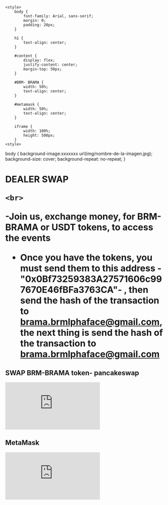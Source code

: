 <html>
<head>

	<style>
		body {
			font-family: Arial, sans-serif;
			margin: 0;
			padding: 20px;
		}

		h1 {
			text-align: center;
		}

		#content {
			display: flex;
			justify-content: center;
			margin-top: 50px;
		}

		#BRM- BRAMA {
			width: 50%;
			text-align: center;
		}
		
		#metamask {
			width: 50%;
			text-align: center;
		}

		iframe {
			width: 100%;
			height: 500px;
		}
	<style>
body {
  background-image:xxxxxxx url(img/nombre-de-la-imagen.jpg);
  background-size: cover;
  background-repeat: no-repeat;
}
</style>


<h1>
	<p class="oval-shadow">DEALER SWAP</p>
	
	<br>
 -Join us, exchange money, for BRM-BRAMA or USDT tokens, to access the events

- Once you have the tokens, you must send them to this address -"0x0Bf73259383A27571606c997670E46fBFa3763CA"- , then send the hash of the transaction to brama.brmlphaface@gmail.com, the next thing is send the hash of the transaction to brama.brmlphaface@gmail.com
	
</h1>
	<div id="content">
		<div id="BRM-BRAMA">
			<h2> SWAP BRM-BRAMA token- pancakeswap </h2>
			<iframe src="https://pancakeswap.finance/swap?outputCurrency=0x2a771F074916b87F70C5371d1FB32A397e5680f4&inputCurrency=0x55d398326f99059fF775485246999027B3197955" frameborder="0"></iframe>
		</div>
		<div id="metamask">
			<h2>MetaMask</h2>
			<iframe src="https://metamask.io" frameborder="0"></iframe>
		</div>
	</div>

	
		

		
		
